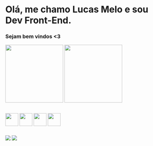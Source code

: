 # Olá, me chamo Lucas Melo e sou Dev Front-End. 

<h3>Sejam bem vindos <3 </h3>

<div>
 <a href"https://github.com/Dev-LucasMelo">
 <img height="180em" src="https://github-readme-stats.vercel.app/api?username=Dev-LucasMelo&show_icons=true&theme=synthwave" />
 <img height="180em" src="https://github-readme-stats.vercel.app/api/top-langs/?username=Dev-LucasMelo&langs_count=4" />  
</div>

  ##
  
  <div style="display: inline_block">
  <img align="center" height="40px" width="40px" src="https://cdn.jsdelivr.net/gh/devicons/devicon/icons/react/react-original.svg" />      
  <img align="center" height="40px" width="40px" src="https://cdn.jsdelivr.net/gh/devicons/devicon/icons/javascript/javascript-original.svg" />  
  <img align="center" height="40px" width="40px" src="https://cdn.jsdelivr.net/gh/devicons/devicon/icons/html5/html5-original.svg" />
  <img align="center" height="40px" width="40px" src="https://cdn.jsdelivr.net/gh/devicons/devicon/icons/css3/css3-original.svg" />
  </div>

  ##
  
  <div> 
    <a href="https://www.linkedin.com/in/lucas-messias07/" target="_blank" ><img src="https://img.shields.io/badge/LinkedIn-0077B5?style=for-the-badge&logo=linkedin&logoColor=white" ></a>
    <a href="https://wa.me/qr/FCO7BG4FQAQSA1" target="_blank" ><img src="https://img.shields.io/badge/WhatsApp-25D366?style=for-the-badge&logo=whatsapp&logoColor=white" ></a>
   
  </div>
